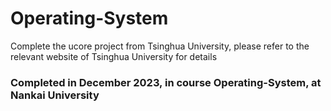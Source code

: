 # Operating-System

Complete the ucore project from Tsinghua University, please refer to the relevant website of Tsinghua University for details

### Completed in December 2023, in course Operating-System, at Nankai University
